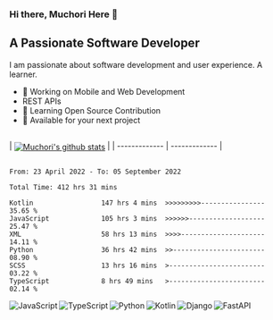 ### Hi there, Muchori Here 👋  

## A Passionate Software Developer 
I am passionate about software development and user experience. A learner.

* 📱 Working on Mobile and Web Development
* REST APIs
* 📝 Learning Open Source Contribution
* 💌 Available for your next project

##

<!-- |  <a href="https://github.com/muchori/"><img align="center" src="https://github-readme-stats.vercel.app/api?username=Muchori&show_icons=true&include_all_commits=true&count_private=true&theme=buefy&hide_border=true" alt="Muchori's github stats" /></a> | <a               href="https://github.com/muchori/"><img align="center" src="https://github-readme-stats.vercel.app/api/top-langs/?username=Muchori&layout=compact&theme=buefy&hide_border=true" /></a> | 
| ------------- | ------------- |-->

 |  <a href="https://github.com/muchori/"><img align="center" src="https://github-readme-stats.vercel.app/api?username=Muchori&show_icons=true&include_all_commits=true&count_private=true&theme=buefy&hide_border=true" alt="Muchori's github stats" /></a> | 
| ------------- | ------------- |

##


<!--START_SECTION:waka-->

```text
From: 23 April 2022 - To: 05 September 2022

Total Time: 412 hrs 31 mins

Kotlin                 147 hrs 4 mins  >>>>>>>>>----------------   35.65 %
JavaScript             105 hrs 3 mins  >>>>>>-------------------   25.47 %
XML                    58 hrs 13 mins  >>>>---------------------   14.11 %
Python                 36 hrs 42 mins  >>-----------------------   08.90 %
SCSS                   13 hrs 16 mins  >------------------------   03.22 %
TypeScript             8 hrs 49 mins   >------------------------   02.14 %
```

<!--END_SECTION:waka-->

<img align="left" alt="JavaScript" src="https://img.shields.io/badge/JavaScript-F7DF1E?style=for-the-badge&logo=javascript&logoColor=black"/>
<img align="left" alt="TypeScript" src="https://img.shields.io/badge/TypeScript-007ACC?style=for-the-badge&logo=typescript&logoColor=white"/>
<img align="left" alt="Python" src="https://img.shields.io/badge/Python-14354C?style=for-the-badge&logo=python&logoColor=white"/>
<img align="left" alt="Kotlin" src="https://img.shields.io/badge/kotlin-%230095D5.svg?style=for-the-badge&logo=kotlin&logoColor=white"/>
<img align="left" alt="Django" src="https://img.shields.io/badge/django-%23092E20.svg?style=for-the-badge&logo=django&logoColor=white" />
<img align="left" alt="FastAPI" src="https://img.shields.io/badge/FastAPI-005571?style=for-the-badge&logo=fastapi"/>
